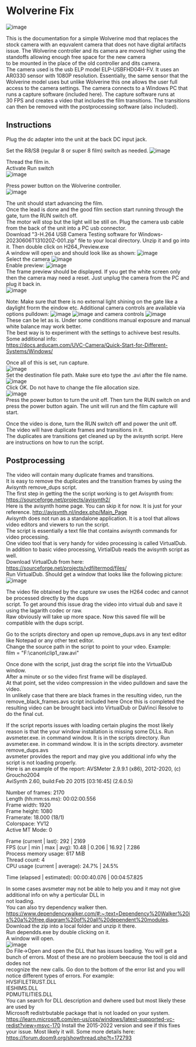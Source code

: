 # Wolverine Fix  
![image](https://github.com/vintagefilmography/WolverineFix/assets/48537944/88e97f9c-a7ec-483f-aee5-a6d064f4f645)  
  

This is the documentation for a simple Wolverine mod that replaces the stock camera 
with an equvalent camera that does not have digital artifacts issue.
The Wolverine controller and its camera are moved higher using the standoffs allowing enough free space for the new camera  
to be mounted in the place of the old controller and dits camera.  
The camera used is the usb ELP model ELP-USBFHD04H-FV. It uses an AR0330 sensor with 1080P resolution. Essentially, the same
sensor that the Wolverine model uses but unlike Wolverine this one allows the user full access to the camera settings. 
The camera connects to a Windows PC that runs a capture software (included here). The capture software runs at  
30 FPS and creates a video that includes the film transitions. The transitions can then be removed with the 
postprocessing software (also included).

## Instructions
Plug the dc adapter into the unit at the back DC input jack.  

Set the R8/S8 (regular 8 or super 8 film) switch as needed. 
![image](https://github.com/vintagefilmography/WolverineFix/assets/48537944/52fcc4e7-2a82-4c18-bd75-e2e2c19ed029)  

Thread the film in.  
Activate Run switch  
![image](https://github.com/vintagefilmography/WolverineFix/assets/48537944/1bda5d59-3778-4370-9c5a-7dd2cb06b6dc)  

Press power button on the Wolverine controller.  
![image](https://github.com/vintagefilmography/WolverineFix/assets/48537944/8e1df786-3c0d-442c-ae28-6bf5de4f916b)  
 
The unit should start advancing the film.  
Once the lead is done and the good film section start running through the gate, turn the RUN switch off.  
The motor will stop but the light will be still on.
Plug the camera usb cable from the back of the unit into a PC usb connector.  
Download "3-H.264 USB Camera Testing software for Windows-20230606T131020Z-001.zip" file to your local directory.
Unzip it and go into it. 
Then double click on H264_Preview.exe  
A window will open uo and should look like as shown:
![image](https://github.com/vintagefilmography/Hawkeye3/assets/48537944/674afcc9-88a0-41b1-b484-f3c62a66705c)  
Select the camera
![image](https://github.com/vintagefilmography/Hawkeye3/assets/48537944/952fda6c-07f7-4e3f-ae13-06673e56699b)  
Enable preview:
![image](https://github.com/vintagefilmography/Hawkeye3/assets/48537944/9e3792fa-4f28-45f2-9d5f-e48f9ba5cf48)  
The frame preview should be displayed. 
If you get the white screen only then the camera may need a reset. Just unplug the camera from the PC and   
plug it back in.  
![image](https://github.com/vintagefilmography/Hawkeye3/assets/48537944/0eb5f07b-6494-4933-baf3-db8127d419ab)  

Note: Make sure that there is no external light shining on the gate like a daylight frorm the eindow etc. 
Additional camera controls are available via   options pulldown:
![image](https://github.com/vintagefilmography/Hawkeye3/assets/48537944/a80bc6a0-8deb-4ed7-ae05-cbf88292b43b) 
![image](https://github.com/vintagefilmography/Hawkeye3/assets/48537944/0026c09f-cd08-4a86-88d3-8b0e64a03b30)
and camera controls
![image](https://github.com/vintagefilmography/Hawkeye3/assets/48537944/1954d44c-acd5-4b7b-9898-d391f2e12684)  
These can be let as is. Under some conditions manual exposure and manual white balance may work better.  
The best way is to experiment with the settings  to achiveve best results. 
Some additional info:  
https://docs.arducam.com/UVC-Camera/Quick-Start-for-Different-Systems/Windows/  

Once all of this is set, run capture.  
![image](https://github.com/vintagefilmography/Hawkeye3/assets/48537944/532e3005-2209-4884-9a9a-d0ce9e1cad0a)  
Set the destination file path. Make sure eto type the .avi after the file name.  
![image](https://github.com/vintagefilmography/Hawkeye3/assets/48537944/fd581b8e-145f-454d-8941-1a31b9da45b2)  
Click OK. Do not have to change the file allocation size.  
![image](https://github.com/vintagefilmography/Hawkeye3/assets/48537944/3a54eae9-b6fe-4cc7-83c1-3449642b831d)  
Press the power button to turn the unit off. Then turn the RUN switch on  and press the power button again.
The unit will run and the film capture will start.   


Once the video is done, turn the RUN switch off and power the unit off.  
The video will have duplicate frames and transitions in it.  
The duplicates are transitions get cleaned up by the avisynth script.
Here are instructions on how to run the script.

## Postprocessing  
The video will contain many duplicate frames and transitions.  
It is easy to remove the duplicates and the transition frames by using the Avisynth remove_dups script.  
The first step in getting the the script working is to get Avisynth from:  
https://sourceforge.net/projects/avisynth2/  
Here is the avisynth home page. You can skip it for now. It is just for your reference.
http://avisynth.nl/index.php/Main_Page   
Avisynth does not run as a standalone application. It is a tool that allows video editors and viewers to run the script.  
The script is essentially a text file that contains avisynth commands for video processing.  
One video tool that is very handy for video processing is called VirtualDub.  
In addition to basic video processing, VirtialDub reads the avisynth script as well.  
Download VirtualDub from here:  
https://sourceforge.net/projects/vdfiltermod/files/  
Run VirtualDub.
Should get a window that looks like the following picture:  
![image](https://github.com/vintagefilmography/Hawkeye3/assets/48537944/abe5bc97-fe19-4714-ac30-c9fc77c092d3)

The video file obtained by the capture sw uses the H264 codec and cannot be processed directly by the dups  
script. To get around this issue drag the video into virtual dub and save it using the lagarith codec or raw.   
Raw obviously will take up more space.
Now this saved file will be compatible with the dups script.  

Go to the scripts directory and open up remove_dups.avs in any text editor like Notepad or any other text editor.  
Change the source path in the script to point to your vdeo. 
Example:  
film = "F:\canon\clip1_raw.avi"  

Once done with the script, just drag the script file into the VirtualDub window.  
After a minute or so the video first frame will be displayed.  
At that point, set the video compression in the video pulldown and save the video.  
In unlikely case that there are black frames in the resulting video, run the remove_black_frames.avs script included here
Once this is completed the resulting video can be brought back into VirtualDub or DaVinci Resolve to do the final cut.  

If the script reports issues with loading certain plugins the most likely reason is that the your window installation 
is missing some DLLs. 
Run avsmeter.exe. in command window. It is in the scripts directory.
Run avsmeter.exe. in command window. It is in the scripts directory. 
avsmeter remove_dups.avs  
avsmeter provides the report and may give you additional info why the script is not loading properly.  
Here  is an example of the report:
AVSMeter 2.9.9.1 (x86), 2012-2020, (c) Groucho2004  
AviSynth 2.60, build:Feb 20 2015 [03:16:45] (2.6.0.5)  
  
Number of frames:                     2170  
Length (hh:mm:ss.ms):         00:02:00.556  
Frame width:                          1920  
Frame height:                         1080  
Framerate:                          18.000 (18/1)  
Colorspace:                           YV12  
Active MT Mode:                          0  
  
Frame (current | last):             292 | 2169  
FPS (cur | min | max | avg):        10.48 | 0.206 | 16.92 | 7.286  
Process memory usage:               617 MiB  
Thread count:                       4  
CPU usage (current | average):      24.7% | 24.5%  
  
Time (elapsed | estimated):         00:00:40.076 | 00:04:57.825  

In some cases avsmeter may not be able to help you and it may not give additional info on why a perticular DLL in  
not loading.  
You can also try dependency walker then.
https://www.dependencywalker.com/#:~:text=Dependency%20Walker%20is%20a%20free,diagram%20of%20all%20dependent%20modules.  
Download the zip into a local folder and unzip it there.  
Run dependds.exe by double clicking on it.  
A window will open.  
![image](https://github.com/vintagefilmography/Hawkeye3/assets/48537944/5d0250d9-9b23-49b1-ba27-8fc986cedb36)  
Do File->Open and open the DLL that has issues loading.
You will get a bunch of errors. Most of these are no problem beecause the tool is old and dodes not  
recognize the new calls. Go don to the bottom of the error list and you will notice different types of errors.
For example:  
HVSIFILETRUST.DLL  
IESHIMS.DLL  
PDMUTILITIES.DLL  
You can search for DLL description and dwhere used but most likely these are used by  
Microsoft redistrbutable package that is not loaded on your system.  
https://learn.microsoft.com/en-us/cpp/windows/latest-supported-vc-redist?view=msvc-170
Install the 2015-2022 version and see if this fixes your issue. Most likely it will.
Some more details here:  
https://forum.doom9.org/showthread.php?t=172793
